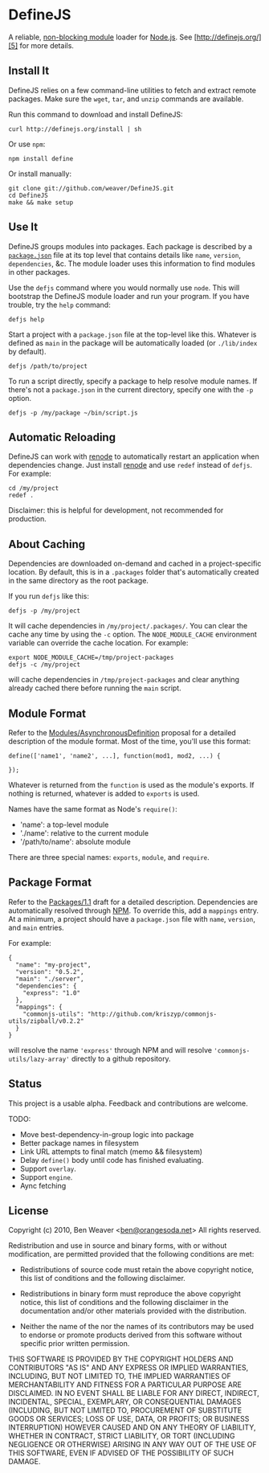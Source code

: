 # DefineJS #

A reliable, [non-blocking module][1] loader for [Node.js][4]. See
[http://definejs.org/][5] for more details.

## Install It ##

DefineJS relies on a few command-line utilities to fetch and extract
remote packages. Make sure the `wget`, `tar`, and `unzip` commands are
available.

Run this command to download and install DefineJS:

    curl http://definejs.org/install | sh

Or use `npm`:

    npm install define

Or install manually:

    git clone git://github.com/weaver/DefineJS.git
    cd DefineJS
    make && make setup

## Use It ##

DefineJS groups modules into packages. Each package is described by a
[`package.json`][3] file at its top level that contains details like
`name`, `version`, `dependencies`, &c. The module loader uses this
information to find modules in other packages.

Use the `defjs` command where you would normally use `node`. This will
bootstrap the DefineJS module loader and run your program. If you have
trouble, try the `help` command:

    defjs help

Start a project with a `package.json` file at the top-level like
this. Whatever is defined as `main` in the package will be
automatically loaded (or `./lib/index` by default).

    defjs /path/to/project

To run a script directly, specify a package to help resolve module
names.  If there's not a `package.json` in the current directory,
specify one with the `-p` option.

    defjs -p /my/package ~/bin/script.js

## Automatic Reloading ##

DefineJS can work with [renode][7] to automatically restart an
application when dependencies change. Just install [renode][7] and use
`redef` instead of `defjs`. For example:

    cd /my/project
    redef .

Disclaimer: this is helpful for development, not recommended for
production.

## About Caching ##

Dependencies are downloaded on-demand and cached in a project-specific
location. By default, this is in a `.packages` folder that's
automatically created in the same directory as the root package.

If you run `defjs` like this:

    defjs -p /my/project

It will cache dependencies in `/my/project/.packages/`. You can clear
the cache any time by using the `-c` option. The `NODE_MODULE_CACHE`
environment variable can override the cache location. For example:

    export NODE_MODULE_CACHE=/tmp/project-packages
    defjs -c /my/project

will cache dependencies in `/tmp/project-packages` and clear anything
already cached there before running the `main` script.

## Module Format ##

Refer to the [Modules/AsynchronousDefinition][1] proposal for a
detailed description of the module format. Most of the time, you'll
use this format:

    define(['name1', 'name2', ...], function(mod1, mod2, ...) {

    });

Whatever is returned from the `function` is used as the module's
exports. If nothing is returned, whatever is added to `exports` is
used.

Names have the same format as Node's `require()`:

  + 'name': a top-level module
  + './name': relative to the current module
  + '/path/to/name': absolute module

There are three special names: `exports`, `module`, and
`require`.

## Package Format ##

Refer to the [Packages/1.1][3] draft for a detailed
description. Dependencies are automatically resolved through
[NPM][6]. To override this, add a `mappings` entry. At a minimum, a
project should have a `package.json` file with `name`, `version`, and
`main` entries.

For example:

    {
      "name": "my-project",
      "version": "0.5.2",
      "main": "./server",
      "dependencies": {
        "express": "1.0"
      },
      "mappings": {
        "commonjs-utils": "http://github.com/kriszyp/commonjs-utils/zipball/v0.2.2"
      }
    }

will resolve the name `'express'` through NPM and will resolve
`'commonjs-utils/lazy-array'` directly to a github repository.

## Status ##

This project is a usable alpha. Feedback and contributions are
welcome.

TODO:

  + Move best-dependency-in-group logic into package
  + Better package names in filesystem
  + Link URL attempts to final match (memo && filesystem)
  + Delay `define()` body until code has finished evaluating.
  + Support `overlay`.
  + Support `engine`.
  + Aync fetching

## License ##

Copyright (c) 2010, Ben Weaver &lt;ben@orangesoda.net&gt;
All rights reserved.

Redistribution and use in source and binary forms, with or without
modification, are permitted provided that the following conditions are
met:

* Redistributions of source code must retain the above copyright
  notice, this list of conditions and the following disclaimer.

* Redistributions in binary form must reproduce the above copyright
  notice, this list of conditions and the following disclaimer in the
  documentation and/or other materials provided with the distribution.

* Neither the name of the <organization> nor the names of its
  contributors may be used to endorse or promote products derived from
  this software without specific prior written permission.

THIS SOFTWARE IS PROVIDED BY THE COPYRIGHT HOLDERS AND CONTRIBUTORS
"AS IS" AND ANY EXPRESS OR IMPLIED WARRANTIES, INCLUDING, BUT NOT
LIMITED TO, THE IMPLIED WARRANTIES OF MERCHANTABILITY AND FITNESS FOR
A PARTICULAR PURPOSE ARE DISCLAIMED. IN NO EVENT SHALL <COPYRIGHT
HOLDER> BE LIABLE FOR ANY DIRECT, INDIRECT, INCIDENTAL, SPECIAL,
EXEMPLARY, OR CONSEQUENTIAL DAMAGES (INCLUDING, BUT NOT LIMITED TO,
PROCUREMENT OF SUBSTITUTE GOODS OR SERVICES; LOSS OF USE, DATA, OR
PROFITS; OR BUSINESS INTERRUPTION) HOWEVER CAUSED AND ON ANY THEORY OF
LIABILITY, WHETHER IN CONTRACT, STRICT LIABILITY, OR TORT (INCLUDING
NEGLIGENCE OR OTHERWISE) ARISING IN ANY WAY OUT OF THE USE OF THIS
SOFTWARE, EVEN IF ADVISED OF THE POSSIBILITY OF SUCH DAMAGE.

[1]: http://wiki.commonjs.org/wiki/Modules/AsynchronousDefinition
[2]: http://requirejs.org/
[3]: http://wiki.commonjs.org/wiki/Packages/1.1
[4]: http://nodejs.org/
[5]: http://definejs.org/
[6]: http://npmjs.org/
[7]: https://github.com/weaver/renode
